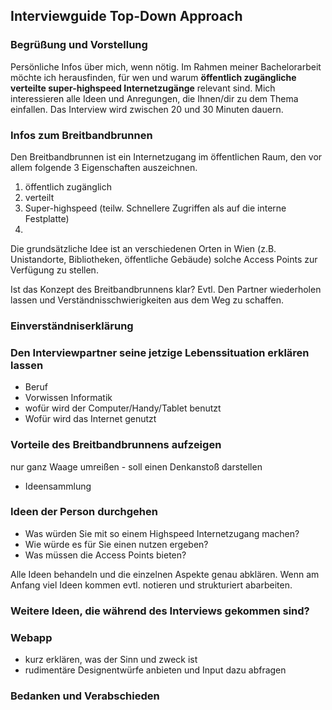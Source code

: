 <!--- Ulysses mit Github2 format exportieren -->
## Interviewguide Top-Down Approach

### Begrüßung und Vorstellung
Persönliche Infos über mich, wenn nötig.
Im Rahmen meiner Bachelorarbeit möchte ich herausfinden, für wen und warum **öffentlich zugängliche verteilte super-highspeed Internetzugänge** relevant sind. Mich interessieren alle Ideen und Anregungen, die Ihnen/dir zu dem Thema einfallen.
Das Interview wird zwischen 20 und 30 Minuten dauern.

### Infos zum Breitbandbrunnen
Den Breitbandbrunnen ist ein Internetzugang im öffentlichen Raum, den vor allem folgende 3 Eigenschaften auszeichnen.
1. öffentlich zugänglich
2. verteilt 
3. Super-highspeed (teilw. Schnellere Zugriffen als auf die interne Festplatte)
4. 
Die grundsätzliche Idee ist an verschiedenen Orten in Wien (z.B. Unistandorte, Bibliotheken, öffentliche Gebäude) solche Access Points zur Verfügung zu stellen. 

Ist das Konzept des Breitbandbrunnens klar? Evtl. Den Partner wiederholen lassen und Verständnisschwierigkeiten aus dem Weg zu schaffen.

### Einverständniserklärung

### Den Interviewpartner seine jetzige Lebenssituation erklären lassen
- Beruf
- Vorwissen Informatik
- wofür wird der Computer/Handy/Tablet benutzt
- Wofür wird das Internet genutzt

### Vorteile des Breitbandbrunnens aufzeigen
nur ganz Waage umreißen - soll einen Denkanstoß darstellen
- Ideensammlung

### Ideen der Person durchgehen
- Was würden Sie mit so einem Highspeed Internetzugang machen?
- Wie würde es für Sie einen nutzen ergeben?
- Was müssen die Access Points bieten?

Alle Ideen behandeln und die einzelnen Aspekte genau abklären.
Wenn am Anfang viel Ideen kommen evtl. notieren und strukturiert abarbeiten.

### Weitere Ideen, die während des Interviews gekommen sind?

### Webapp
- kurz erklären, was der Sinn und zweck ist
- rudimentäre Designentwürfe anbieten und Input dazu abfragen

### Bedanken und Verabschieden